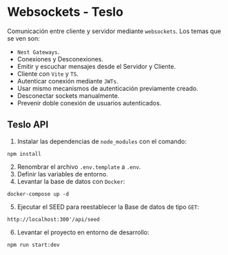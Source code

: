 # Websockets - Teslo 

Comunicación entre cliente y servidor mediante `websockets`. Los temas que se ven son: 

- `Nest Gateways`.
- Conexiones y Desconexiones.
- Emitir y escuchar mensajes desde el Servidor y Cliente.
- Cliente con `Vite` y `TS`.
- Autenticar conexión mediante `JWTs`.
- Usar mismo mecanismos de autenticación previamente creado.
- Desconectar sockets manualmente.
- Prevenir doble conexión de usuarios autenticados.

## Teslo API
1. Instalar las dependencias de `node_modules` con el comando:
```
npm install
```
2. Renombrar el archivo `.env.template` a `.env`.
3. Definir las variables de entorno.
4. Levantar la base de datos con `Docker`:
```
docker-compose up -d
``` 
5. Ejecutar el SEED para reestablecer la Base de datos de tipo `GET`: 
```
http://localhost:300'/api/seed
```
6. Levantar el proyecto en entorno de desarrollo: 
```
npm run start:dev
``` 